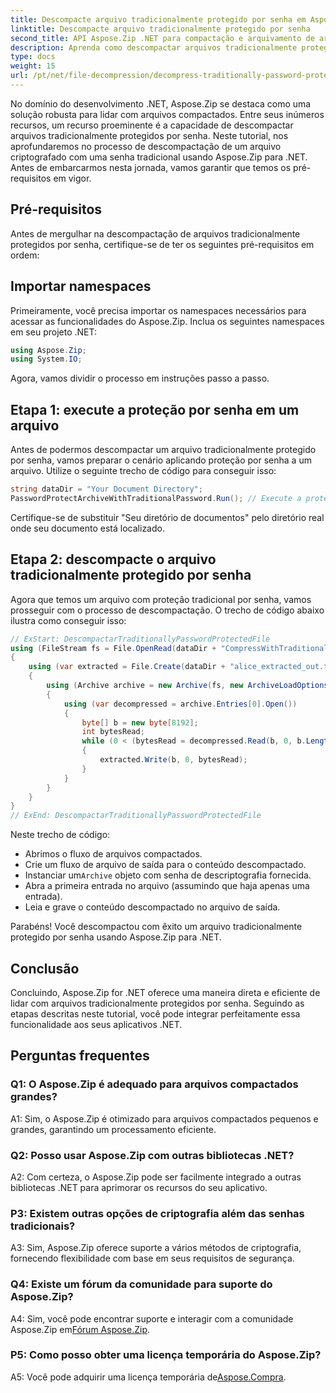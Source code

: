 ```yaml
---
title: Descompacte arquivo tradicionalmente protegido por senha em Aspose.Zip para .NET
linktitle: Descompacte arquivo tradicionalmente protegido por senha
second_title: API Aspose.Zip .NET para compactação e arquivamento de arquivos
description: Aprenda como descompactar arquivos tradicionalmente protegidos por senha usando Aspose.Zip for .NET. Um guia passo a passo para integração perfeita.
type: docs
weight: 15
url: /pt/net/file-decompression/decompress-traditionally-password-protected-file/
---
```

No domínio do desenvolvimento .NET, Aspose.Zip se destaca como uma solução robusta para lidar com arquivos compactados. Entre seus inúmeros recursos, um recurso proeminente é a capacidade de descompactar arquivos tradicionalmente protegidos por senha. Neste tutorial, nos aprofundaremos no processo de descompactação de um arquivo criptografado com uma senha tradicional usando Aspose.Zip para .NET. Antes de embarcarmos nesta jornada, vamos garantir que temos os pré-requisitos em vigor.

## Pré-requisitos

Antes de mergulhar na descompactação de arquivos tradicionalmente protegidos por senha, certifique-se de ter os seguintes pré-requisitos em ordem:

## Importar namespaces

Primeiramente, você precisa importar os namespaces necessários para acessar as funcionalidades do Aspose.Zip. Inclua os seguintes namespaces em seu projeto .NET:

```csharp
using Aspose.Zip;
using System.IO;
```

Agora, vamos dividir o processo em instruções passo a passo.

## Etapa 1: execute a proteção por senha em um arquivo

Antes de podermos descompactar um arquivo tradicionalmente protegido por senha, vamos preparar o cenário aplicando proteção por senha a um arquivo. Utilize o seguinte trecho de código para conseguir isso:

```csharp
string dataDir = "Your Document Directory";
PasswordProtectArchiveWithTraditionalPassword.Run(); // Execute a proteção por senha em um exemplo de arquivo para usá-lo mais tarde
```

Certifique-se de substituir "Seu diretório de documentos" pelo diretório real onde seu documento está localizado.

## Etapa 2: descompacte o arquivo tradicionalmente protegido por senha

Agora que temos um arquivo com proteção tradicional por senha, vamos prosseguir com o processo de descompactação. O trecho de código abaixo ilustra como conseguir isso:

```csharp
// ExStart: DescompactarTraditionallyPasswordProtectedFile
using (FileStream fs = File.OpenRead(dataDir + "CompressWithTraditionalEncryption_out.zip"))
{
    using (var extracted = File.Create(dataDir + "alice_extracted_out.txt"))
    {
        using (Archive archive = new Archive(fs, new ArchiveLoadOptions() { DecryptionPassword = "p@s$" }))
        {
            using (var decompressed = archive.Entries[0].Open())
            {
                byte[] b = new byte[8192];
                int bytesRead;
                while (0 < (bytesRead = decompressed.Read(b, 0, b.Length)))
                {
                    extracted.Write(b, 0, bytesRead);
                }
            }
        }
    }
}
// ExEnd: DescompactarTraditionallyPasswordProtectedFile
```

Neste trecho de código:
- Abrimos o fluxo de arquivos compactados.
- Crie um fluxo de arquivo de saída para o conteúdo descompactado.
-  Instanciar um`Archive` objeto com senha de descriptografia fornecida.
- Abra a primeira entrada no arquivo (assumindo que haja apenas uma entrada).
- Leia e grave o conteúdo descompactado no arquivo de saída.

Parabéns! Você descompactou com êxito um arquivo tradicionalmente protegido por senha usando Aspose.Zip para .NET.

## Conclusão

Concluindo, Aspose.Zip for .NET oferece uma maneira direta e eficiente de lidar com arquivos tradicionalmente protegidos por senha. Seguindo as etapas descritas neste tutorial, você pode integrar perfeitamente essa funcionalidade aos seus aplicativos .NET.

## Perguntas frequentes

### Q1: O Aspose.Zip é adequado para arquivos compactados grandes?

A1: Sim, o Aspose.Zip é otimizado para arquivos compactados pequenos e grandes, garantindo um processamento eficiente.

### Q2: Posso usar Aspose.Zip com outras bibliotecas .NET?

A2: Com certeza, o Aspose.Zip pode ser facilmente integrado a outras bibliotecas .NET para aprimorar os recursos do seu aplicativo.

### P3: Existem outras opções de criptografia além das senhas tradicionais?

A3: Sim, Aspose.Zip oferece suporte a vários métodos de criptografia, fornecendo flexibilidade com base em seus requisitos de segurança.

### Q4: Existe um fórum da comunidade para suporte do Aspose.Zip?

 A4: Sim, você pode encontrar suporte e interagir com a comunidade Aspose.Zip em[Fórum Aspose.Zip](https://forum.aspose.com/c/zip/37).

### P5: Como posso obter uma licença temporária do Aspose.Zip?

 A5: Você pode adquirir uma licença temporária de[Aspose.Compra](https://purchase.aspose.com/temporary-license/).